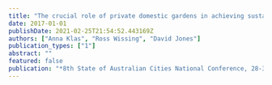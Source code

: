 ```yaml
---
title: "The crucial role of private domestic gardens in achieving sustainable cities: A model linking the person, Maslow's Hierarchy and Millennium Ecosystem Assessment to sustainably meeting ecological and human needs."
date: 2017-01-01
publishDate: 2021-02-25T21:54:52.443169Z
authors: ["Anna Klas", "Ross Wissing", "David Jones"]
publication_types: ["1"]
abstract: ""
featured: false
publication: "*8th State of Australian Cities National Conference, 28-30 November 2017, Adelaide, Australia*"
---
```


